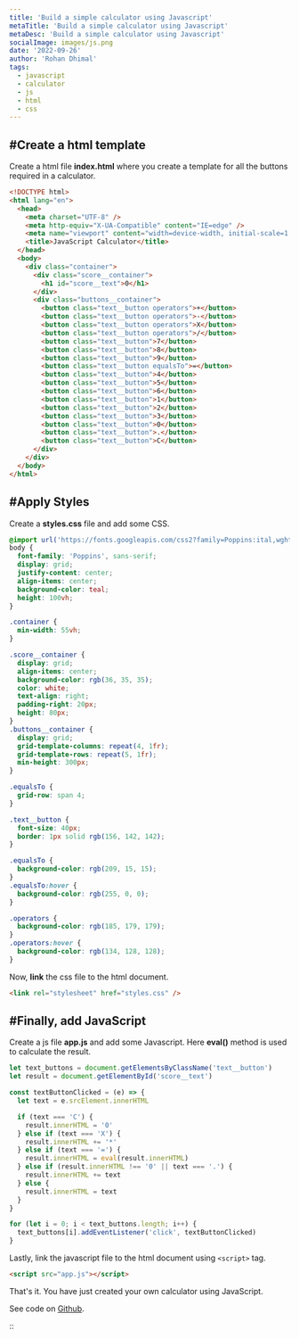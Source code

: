 ```yaml
---
title: 'Build a simple calculator using Javascript'
metaTitle: 'Build a simple calculator using Javascript'
metaDesc: 'Build a simple calculator using Javascript'
socialImage: images/js.png
date: '2022-09-26'
author: 'Rohan Dhimal'
tags:
  - javascript
  - calculator
  - js
  - html
  - css
---
```


## #Create a html template

Create a html file **index.html** where you create a template for all the buttons required in a calculator.

```html
<!DOCTYPE html>
<html lang="en">
  <head>
    <meta charset="UTF-8" />
    <meta http-equiv="X-UA-Compatible" content="IE=edge" />
    <meta name="viewport" content="width=device-width, initial-scale=1.0" />
    <title>JavaScript Calculator</title>
  </head>
  <body>
    <div class="container">
      <div class="score__container">
        <h1 id="score__text">0</h1>
      </div>
      <div class="buttons__container">
        <button class="text__button operators">+</button>
        <button class="text__button operators">-</button>
        <button class="text__button operators">X</button>
        <button class="text__button operators">/</button>
        <button class="text__button">7</button>
        <button class="text__button">8</button>
        <button class="text__button">9</button>
        <button class="text__button equalsTo">=</button>
        <button class="text__button">4</button>
        <button class="text__button">5</button>
        <button class="text__button">6</button>
        <button class="text__button">1</button>
        <button class="text__button">2</button>
        <button class="text__button">3</button>
        <button class="text__button">0</button>
        <button class="text__button">.</button>
        <button class="text__button">C</button>
      </div>
    </div>
  </body>
</html>
```

## #Apply Styles

Create a **styles.css** file and add some CSS.

```css
@import url('https://fonts.googleapis.com/css2?family=Poppins:ital,wght@0,100;0,200;0,300;0,400;1,100;1,200;1,300&display=swap');
body {
  font-family: 'Poppins', sans-serif;
  display: grid;
  justify-content: center;
  align-items: center;
  background-color: teal;
  height: 100vh;
}

.container {
  min-width: 55vh;
}

.score__container {
  display: grid;
  align-items: center;
  background-color: rgb(36, 35, 35);
  color: white;
  text-align: right;
  padding-right: 20px;
  height: 80px;
}
.buttons__container {
  display: grid;
  grid-template-columns: repeat(4, 1fr);
  grid-template-rows: repeat(5, 1fr);
  min-height: 300px;
}

.equalsTo {
  grid-row: span 4;
}

.text__button {
  font-size: 40px;
  border: 1px solid rgb(156, 142, 142);
}

.equalsTo {
  background-color: rgb(209, 15, 15);
}
.equalsTo:hover {
  background-color: rgb(255, 0, 0);
}

.operators {
  background-color: rgb(185, 179, 179);
}
.operators:hover {
  background-color: rgb(134, 128, 128);
}
```

Now, **link** the css file to the html document.

```html
<link rel="stylesheet" href="styles.css" />
```

## #Finally, add JavaScript

Create a js file **app.js** and add some Javascript. Here **eval()** method is used to calculate the result.

```js
let text_buttons = document.getElementsByClassName('text__button')
let result = document.getElementById('score__text')

const textButtonClicked = (e) => {
  let text = e.srcElement.innerHTML

  if (text === 'C') {
    result.innerHTML = '0'
  } else if (text === 'X') {
    result.innerHTML += '*'
  } else if (text === '=') {
    result.innerHTML = eval(result.innerHTML)
  } else if (result.innerHTML !== '0' || text === '.') {
    result.innerHTML += text
  } else {
    result.innerHTML = text
  }
}

for (let i = 0; i < text_buttons.length; i++) {
  text_buttons[i].addEventListener('click', textButtonClicked)
}
```

Lastly, link the javascript file to the html document using `<script>` tag.

```html
<script src="app.js"></script>
```

That's it. You have just created your own calculator using JavaScript.

See code on [Github](https://github.com/drowhannn/js-calculator).

::
